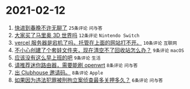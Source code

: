 # 2021-02-12

1. [快进到春晚不许无聊了](https://www.v2ex.com/t/753020) `25条评论` `问与答`
1. [大家买了马里奥 3D 世界吗](https://www.v2ex.com/t/753010) `12条评论` `Nintendo Switch`
1. [vercel 服务器是宕机了吗，托管在上面的网站打不开。](https://www.v2ex.com/t/753009) `10条评论` `互联网`
1. [不小心创建了个套娃文件夹，现在清空不了回收站怎么办？](https://www.v2ex.com/t/753021) `9条评论` `macOS`
1. [应该没有这么早上班的吧](https://www.v2ex.com/t/753014) `9条评论` `生活`
1. [请推荐迷你路由器，需要能刷 openwrt](https://www.v2ex.com/t/753015) `8条评论` `问与答`
1. [出 Clubhouse 邀请码。](https://www.v2ex.com/t/753016) `8条评论` `Apple`
1. [如果因为违法犯罪被刑拘立案侦查最多关押多久？](https://www.v2ex.com/t/753008) `6条评论` `问与答`

